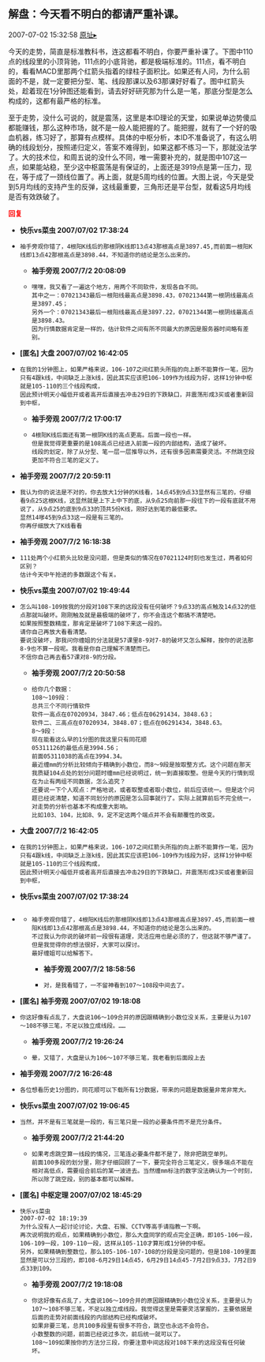 ## 解盘：今天看不明白的都请严重补课。
2007-07-02 15:32:58
[原址▸](http://www.fxgan.com/chan_time/2007_07_12/546.htm)


今天的走势，简直是标准教科书，连这都看不明白，你要严重补课了。下图中110点的线段里的小顶背驰，111点的小底背驰，都是极端标准的。111点，看不明白的，看看MACD里那两个红箭头指着的绿柱子面积比。如果还有人问，为什么前面的不是，就一定要把分型、笔、线段那课以及63那课好好看了。图中红箭头处，趁着现在1分钟图还能看到，请去好好研究那为什么是一笔，那底分型是怎么构成的，这都有最严格的标准。

至于走势，没什么可说的，就是震荡，这里是本ID理论的天堂，如果说单边势傻瓜都能赚钱，那么这种市场，就不是一般人能把握的了。能把握，就有了一个好的吸血机器，练习好了，那算有点模样。具体的中枢分析，本ID不准备说了，有这么明确的线段划分，按照递归定义，答案不难得到，如果这都不练习一下，那就没法学了。大的技术位，和周五说的没什么不同，唯一需要补充的，就是图中107这一点，如果能站稳，至少这中枢震荡是有保证的，上面还是3919点是第一压力，现在，等于成了一颈线位置了。再上面，就是5周均线的位置。大图上说，今天是受到5月均线的支持产生的反弹，这线最重要，三角形还是平台型，就看这5月均线是否有效跌破了。




**<font color='red'>回复</font>**


- **快乐vs菜虫  2007/07/02 17:38:24**
- ```
  袖手旁观你错了，4根阳K线后的那根阴K线即13点43那根高点是3897.45,而前面一根阳K线即13点42那根高点是3898.44，不知道你的结论是怎么出来的。
  ```
   - **袖手旁观 2007/7/2 20:08:09**
   - ```
     嘿嘿，我又看了一遍这个地方，用两个不同软件，发现各自不同。
     其中之一：07021343最后一根阳线最高点是3898.43，07021344第一根阴线最高点是3897.45；
     另外一个：07021343最后一根阳线最高点是3897.22，07021344第一根阴线最高点是3898.43。
     因为行情数据肯定是一样的，估计软件之间有所不同最大的原因是服务器时间略有差别。
     ```
- **[匿名] 大盘  2007/07/02 16:42:05**
- ```
  在我的1分钟图上，如果严格来说，106-107之间红箭头所指的向上断不能算作一笔，因为只有4跟k线，中间缺乏上涨k线，因此其实应该把106-109作为线段为好，这样1分钟中枢就是105-110的三个线段构成，
  因此预计明天小幅低开或者高开后直接去冲击29日的下跌缺口，并震荡形成3买或者重新回到中枢， 
  ```
   - **袖手旁观 2007/7/2 17:00:17**
   - ```
     4根阳K线后面还有第一根阴K线的高点更高。后面一段也一样。
     但是我觉得更重要的是108高点已经进入前面一段的内部结构，造成了破坏。
     线段的划定，除了从分型、笔一层一层推导以外，还有很多因素需要灵活。不然跳空段更加不符合三笔的定义了。
     ```
- **袖手旁观 2007/7/2 20:59:11**
- ```
  我认为你的说法是不对的，你去放大1分钟的K线看，14点45到9点33显然有三笔的，仔细看9点25这根K线，这显然就是上下上中下的底，从9点25向前那一段往下的一段有底就不用说了，从9点25的底到9点33的顶共5份K线，刚好达到笔的最低要求。
  显然14嗲45到9点33这一段是有三笔的。
  你再仔细放大了K线看看 
  ```
- **袖手旁观 2007/7/2 16:18:38**
- ```
  111处两个小红箭头比较是没问题，但是类似的情况在07021124时刻也发生过，两者如何区别？
  估计今天中午抢进的多数跟这个有关。
  ```
- **快乐vs菜虫  2007/07/02 19:49:44**
- ```
  怎么叫108-109按我的分段对108下来的这段没有任何破坏？9点33的高点触及14点32的低点那就叫破坏。刚刚触及就是最极端的破坏了，你不会连这个都搞不清楚吧。
  如果按照整数精度，那肯定是破坏了108下来这一段的。
  请你自己再放大看看清楚。
  要说没破坏，那我问你缠姐的分法就是57课里8-9对7-8的破坏又怎么解释，按你的说法那8-9也不算一段呢。我看是你自己理解不清楚而已。
  不信你自己再去看57课对8-9的分段。 
  ```
   - **袖手旁观 2007/7/2 20:50:58**
   - ```
     给你几个数据：
     108～109段：
     总共三个不同行情软件
     软件一高点在07020934，3847.46；低点在06291434，3848.63；
     软件二、三高点在07020934，3848.07；低点在06291434，3848.63。
     8～9段：
     现在能看这么早的1分图的我这里只有同花顺
     05311126的最低点是3994.56；
     前面05311038的高点在3994.34。
     最近缠mm的分析比较倾向于精确到小数位，而8～9段是按取整方式。这个问题在那天我质疑104点处的划分问题时缠mm已经说明过，统一到直接取整。但是今天的行情到现在为止有两组不同数据，怎么追究？
     还要说一下个人观点：严格地说，或者取整或者取小数位，前后应该统一。但是这个问题已经说清楚，知道不同划分的原因是怎么回事就行了。实际上就算前后不完全统一，对走势的分析也基本不构成重大影响。
     比如103、104，比如8、9，定不定这两个端点并不会有颠覆性的改变。
     ```
- **大盘 2007/7/2 16:42:05**
- ```
  在我的1分钟图上，如果严格来说，106-107之间红箭头所指的向上断不能算作一笔，因为只有4跟k线，中间缺乏上涨k线，因此其实应该把106-109作为线段为好，这样1分钟中枢就是105-110的三个线段构成，
  因此预计明天小幅低开或者高开后直接去冲击29日的下跌缺口，并震荡形成3买或者重新回到中枢，
  ```
- **快乐vs菜虫  2007/07/02 17:38:24**
- ```

  ```
   - ```
     袖手旁观你错了，4根阳K线后的那根阴K线即13点43那根高点是3897.45,而前面一根阳K线即13点42那根高点是3898.44，不知道你的结论是怎么出来的。
     不过我认为你说的破坏前一段很有道理，灵活应用也是必须的了，但这就不够严谨了。
     但是我觉得你的想法很好，大家可以探讨。
     最好缠姐可以给解答下。 
     ```
      - **袖手旁观 2007/7/2 18:58:56**
      - ```
        对，是我看错了，一不留神看到107～108段中间去了。
        ```
- **[匿名] 袖手旁观  2007/07/02 19:18:08**
- ```
  你这好像有点乱了，大盘说106～109合并的原因跟精确到小数位没关系，主要是认为107～108不够三笔，不足以独立成线段。……
  ```
   - **袖手旁观 2007/7/2 19:26:24**
   - ```
     晕，又错了，大盘是认为106～107不够三笔，我老看到后面段上去
     ```
- **袖手旁观 2007/7/2 16:26:48**
- ```
  各位想看历史1分图的，同花顺可以下载所有1分数据，带来的问题是数据量非常非常大。
  ```
- **快乐vs菜虫  2007/07/02 19:06:45**
- ```
  当然，并不是有三笔就是一段的，有三笔只是一段的必要条件而不是充分条件。 
  ```
   - **袖手旁观 2007/7/2 21:44:20**
   - ```
     如果考虑跳空算一线段的情况，三笔连必要条件都不是了，除非把跳空单列。
     前面100多段的划分里，刚才仔细回顾了一下，要完全符合三笔定义，很多端点不能在相对高低点，需要组合前后的某一波进去。当然缠mm标注的数字没法确认为一个时刻，所以除了跳空段，别的基本都可以解释。
     ```
- **[匿名] 中枢定理  2007/07/02 18:45:29**
- ```
  快乐vs菜虫 
  2007-07-02 18:19:39 
  为什么没有人一起讨论讨论，大盘、石猴、CCTV等高手请指教一下啊。
  再次说明我的观点，如果精确到小数位，那么大盘同学的观点完全正确，即105-106一段，106-109一段，109-110一段，这样从105-110才算形成1分钟的中枢。
  另外，如果精确到整数位，那么105-106-107-108的分段是没问题的，但是108-109里面显然是可以分三段的，即108-6月29日14点45，6月29日14点45-7月2日9点33，7月2日9点33到109。
  ```
   - **袖手旁观 2007/7/2 19:18:08**
   - ```
     你这好像有点乱了，大盘说106～109合并的原因跟精确到小数位没关系，主要是认为107～108不够三笔，不足以独立成线段。我觉得这里是需要灵活掌握的，主要依据是后面的走势对前面线段的内部结构已经构成破坏。
     如果非要三笔，总共100多段里有很多不符合，跳空也永远不会符合。
     小数整数的问题，前面已经说过多次，前后统一就可以了。
     108～109如果按你的方法分三段，你要注意中间这段对108下来的这段没有任何破坏。
     ```
